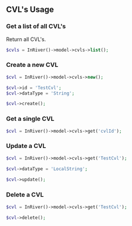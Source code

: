 ## CVL's Usage

### Get a list of all CVL's
Return all CVL's.
```php
$cvls = InRiver()->model->cvls->list();
```

### Create a new CVL
```php
$cvl = InRiver()->model->cvls->new();

$cvl->id = 'TestCvl';
$cvl->dataType = 'String';

$cvl->create();
```

### Get a single CVL
```php
$cvl = InRiver()->model->cvls->get('cvlId');
```

### Update a CVL
```php
$cvl = InRiver()->model->cvls->get('TestCvl');

$cvl->dataType = 'LocalString';
        
$cvl->update();
```

### Delete a CVL
```php
$cvl = InRiver()->model->cvls->get('TestCvl');

$cvl->delete();
```

